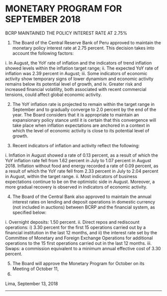 #    MONETARY PROGRAM FOR SEPTEMBER 2018
 BCRP MAINTAINED THE POLICY INTEREST RATE AT 2.75%

1. The Board of the Central Reserve Bank of Peru approved to maintain the monetary policy
interest rate at 2.75 percent. This decision takes into account the following factors:

i. In August, the YoY rate of inflation and the indicators of trend inflation showed levels
within the inflation target range;
ii. The expected YoY rate of inflation was 2.39 percent in August;
iii. Some indicators of economic activity show temporary signs of lower dynamism and
economic activity remains below its potential level of growth, and
iv. Greater risk and increased financial volatility, both associated with recent commercial
tensions, could affect global economic activity.

2. The YoY inflation rate is projected to remain within the target range in September and to
gradually converge to 2.0 percent by the end of the year. The Board considers that it is
appropriate to maintain an expansionary policy stance until it is certain that this convergence
will take place when inflation expectations are anchored in a context in which the level of
economic activity is close to its potential level of growth.

3. Recent indicators of inflation and activity reflect the following:

i. Inflation in August showed a rate of 0.13 percent, as a result of which the YoY inflation
rate fell from 1.62 percent in July to 1.07 percent in August 2018. Inflation without food
and energy recorded a rate of 0.09 percent, as a result of which the YoY rate fell from
2.33 percent in July to 2.04 percent in August, within the target range.
ii. Most indicators of business expectations continue to be on the optimistic side in August.
Moreover, a more gradual recovery is observed in indicators of economic activity.

4. The Board of the Central Bank also approved to maintain the annual interest rates on lending
and deposit operations in domestic currency (not included in auctions) between BCRP and
the financial system, as specified below:

i. Overnight deposits: 1.50 percent.
ii. Direct repos and rediscount operations: i) 3.30 percent for the first 15 operations carried
out by a financial institution in the last 12 months, and ii) the interest rate set by the
Committee of Monetary and Foreign Exchange Operations for additional operations to
the 15 first operations carried out in the last 12 months.
iii. Swaps: a commission equivalent to a minimum annual effective cost of 3.30 percent.

5. The Board will approve the Monetary Program for October on its Meeting of October 11,
2018.

Lima, September 13, 2018


-----

